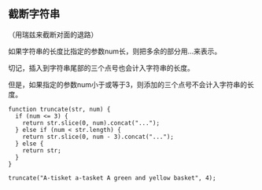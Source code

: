 ## 截断字符串

（用瑞兹来截断对面的退路）

如果字符串的长度比指定的参数num长，则把多余的部分用...来表示。

切记，插入到字符串尾部的三个点号也会计入字符串的长度。

但是，如果指定的参数num小于或等于3，则添加的三个点号不会计入字符串的长度。
```
function truncate(str, num) {
  if (num <= 3) {
    return str.slice(0, num).concat("...");
  } else if (num < str.length) {
    return str.slice(0, num - 3).concat("...");
  } else {
    return str;
  }
}

truncate("A-tisket a-tasket A green and yellow basket", 4);

```